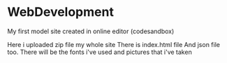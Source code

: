 # WebDevelopment
My first model site created in online editor (codesandbox)

Here i uploaded zip file my whole site
There is index.html file 
And json file too.
There will be the fonts i've used and pictures that i've taken
